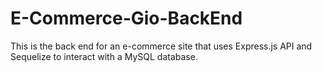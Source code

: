 # E-Commerce-Gio-BackEnd
This is the back end for an e-commerce site that uses Express.js API and Sequelize to interact with a MySQL database.
